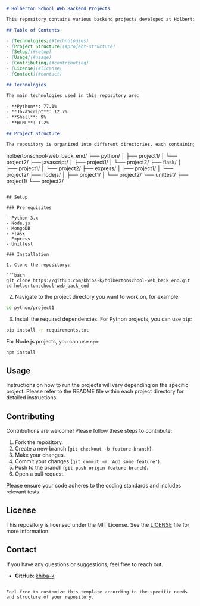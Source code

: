 
```markdown
# Holberton School Web Backend Projects

This repository contains various backend projects developed at Holberton School. The projects cover a range of technologies including Python, JavaScript, MongoDB, Flask, Express, Node.js, and Unittest.

## Table of Contents

- [Technologies](#technologies)
- [Project Structure](#project-structure)
- [Setup](#setup)
- [Usage](#usage)
- [Contributing](#contributing)
- [License](#license)
- [Contact](#contact)

## Technologies

The main technologies used in this repository are:

- **Python**: 77.1%
- **JavaScript**: 12.7%
- **Shell**: 9%
- **HTML**: 1.2%

## Project Structure

The repository is organized into different directories, each containing projects related to a specific technology or framework. Below is an example structure:

```
holbertonschool-web_back_end/
├── python/
│   ├── project1/
│   └── project2/
├── javascript/
│   ├── project1/
│   └── project2/
├── flask/
│   ├── project1/
│   └── project2/
├── express/
│   ├── project1/
│   └── project2/
├── nodejs/
│   ├── project1/
│   └── project2/
└── unittest/
    ├── project1/
    └── project2/
```

## Setup

### Prerequisites

- Python 3.x
- Node.js
- MongoDB
- Flask
- Express
- Unittest

### Installation

1. Clone the repository:

```bash
git clone https://github.com/khiba-k/holbertonschool-web_back_end.git
cd holbertonschool-web_back_end
```

2. Navigate to the project directory you want to work on, for example:

```bash
cd python/project1
```

3. Install the required dependencies. For Python projects, you can use `pip`:

```bash
pip install -r requirements.txt
```

For Node.js projects, you can use `npm`:

```bash
npm install
```

## Usage

Instructions on how to run the projects will vary depending on the specific project. Please refer to the README file within each project directory for detailed instructions.

## Contributing

Contributions are welcome! Please follow these steps to contribute:

1. Fork the repository.
2. Create a new branch (`git checkout -b feature-branch`).
3. Make your changes.
4. Commit your changes (`git commit -m 'Add some feature'`).
5. Push to the branch (`git push origin feature-branch`).
6. Open a pull request.

Please ensure your code adheres to the coding standards and includes relevant tests.

## License

This repository is licensed under the MIT License. See the [LICENSE](LICENSE) file for more information.

## Contact

If you have any questions or suggestions, feel free to reach out.

- **GitHub**: [khiba-k](https://github.com/khiba-k)
```

Feel free to customize this template according to the specific needs and structure of your repository.

